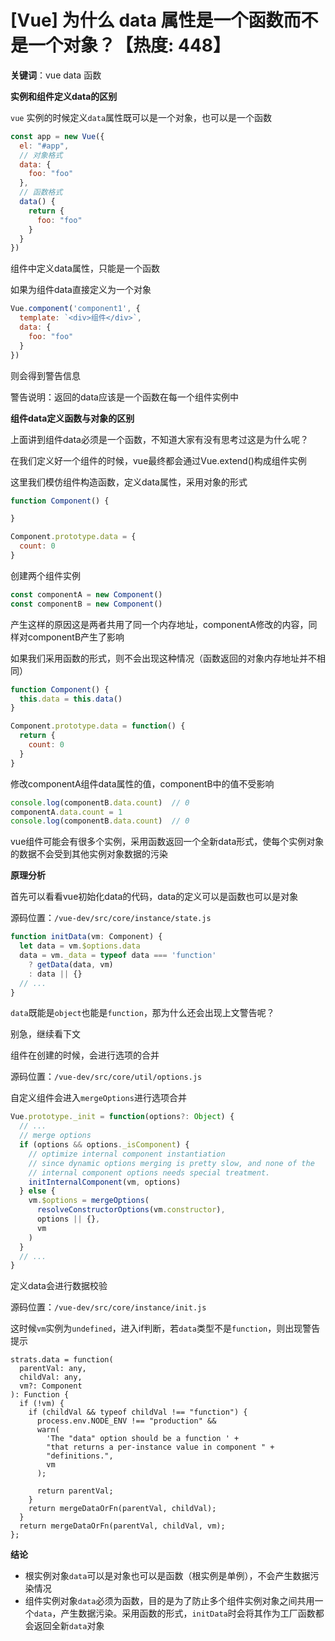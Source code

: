 # [Vue] 为什么 data 属性是一个函数而不是一个对象？【热度: 448】

**关键词**：vue data 函数

**实例和组件定义data的区别**

`vue` 实例的时候定义`data`属性既可以是一个对象，也可以是一个函数

```js
const app = new Vue({
  el: "#app",
  // 对象格式
  data: {
    foo: "foo"
  },
  // 函数格式
  data() {
    return {
      foo: "foo"
    }
  }
})
```

组件中定义data属性，只能是一个函数

如果为组件data直接定义为一个对象

```js
Vue.component('component1', {
  template: `<div>组件</div>`,
  data: {
    foo: "foo"
  }
})
```

则会得到警告信息

警告说明：返回的data应该是一个函数在每一个组件实例中

**组件data定义函数与对象的区别**

上面讲到组件data必须是一个函数，不知道大家有没有思考过这是为什么呢？

在我们定义好一个组件的时候，vue最终都会通过Vue.extend()构成组件实例

这里我们模仿组件构造函数，定义data属性，采用对象的形式

```js
function Component() {

}

Component.prototype.data = {
  count: 0
}
```

创建两个组件实例

```js
const componentA = new Component()
const componentB = new Component()
```

产生这样的原因这是两者共用了同一个内存地址，componentA修改的内容，同样对componentB产生了影响

如果我们采用函数的形式，则不会出现这种情况（函数返回的对象内存地址并不相同）

```js
function Component() {
  this.data = this.data()
}

Component.prototype.data = function() {
  return {
    count: 0
  }
}
```

修改componentA组件data属性的值，componentB中的值不受影响

```js
console.log(componentB.data.count)  // 0
componentA.data.count = 1
console.log(componentB.data.count)  // 0
```

vue组件可能会有很多个实例，采用函数返回一个全新data形式，使每个实例对象的数据不会受到其他实例对象数据的污染

**原理分析**

首先可以看看vue初始化data的代码，data的定义可以是函数也可以是对象

源码位置：`/vue-dev/src/core/instance/state.js`

```js
function initData(vm: Component) {
  let data = vm.$options.data
  data = vm._data = typeof data === 'function'
    ? getData(data, vm)
    : data || {}
  // ...
}
```

`data`既能是`object`也能是`function`，那为什么还会出现上文警告呢？

别急，继续看下文

组件在创建的时候，会进行选项的合并

源码位置：`/vue-dev/src/core/util/options.js`

自定义组件会进入`mergeOptions`进行选项合并

```ts
Vue.prototype._init = function(options?: Object) {
  // ...
  // merge options
  if (options && options._isComponent) {
    // optimize internal component instantiation
    // since dynamic options merging is pretty slow, and none of the
    // internal component options needs special treatment.
    initInternalComponent(vm, options)
  } else {
    vm.$options = mergeOptions(
      resolveConstructorOptions(vm.constructor),
      options || {},
      vm
    )
  }
  // ...
}
```

定义data会进行数据校验

源码位置：`/vue-dev/src/core/instance/init.js`

这时候`vm`实例为`undefined`，进入if判断，若`data`类型不是`function`，则出现警告提示

```tsx
strats.data = function(
  parentVal: any,
  childVal: any,
  vm?: Component
): Function {
  if (!vm) {
    if (childVal && typeof childVal !== "function") {
      process.env.NODE_ENV !== "production" &&
      warn(
        'The "data" option should be a function ' +
        "that returns a per-instance value in component " +
        "definitions.",
        vm
      );

      return parentVal;
    }
    return mergeDataOrFn(parentVal, childVal);
  }
  return mergeDataOrFn(parentVal, childVal, vm);
};
```

**结论**
- 根实例对象`data`可以是对象也可以是函数（根实例是单例），不会产生数据污染情况
- 组件实例对象`data`必须为函数，目的是为了防止多个组件实例对象之间共用一个`data`，产生数据污染。采用函数的形式，`initData`时会将其作为工厂函数都会返回全新`data`对象